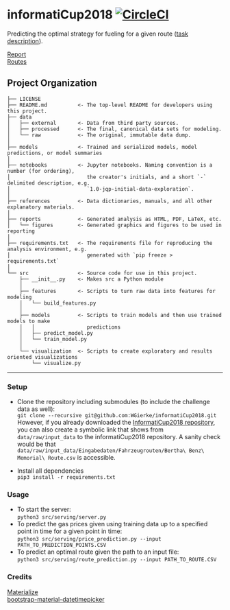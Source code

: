informatiCup2018 [![CircleCI](https://circleci.com/gh/WGierke/informatiCup2018.svg?style=svg&circle-token=00f4e65f31b3192e58b793d0282ba0af8c009b44)](https://circleci.com/gh/WGierke/informatiCup2018)
==============================

Predicting the optimal strategy for fueling for a given route ([task description](https://github.com/WGierke/informatiCup2018/blob/master/references/Intellitank.pdf)).

[Report](https://github.com/WGierke/informatiCup2018/blob/master/reports/informaticup2018.pdf)  
[Routes](https://github.com/WGierke/informatiCup2018/tree/master/routes)

Project Organization
------------

    ├── LICENSE
    ├── README.md          <- The top-level README for developers using this project.
    ├── data
    │   ├── external       <- Data from third party sources.
    │   ├── processed      <- The final, canonical data sets for modeling.
    │   └── raw            <- The original, immutable data dump.
    │
    ├── models             <- Trained and serialized models, model predictions, or model summaries
    │
    ├── notebooks          <- Jupyter notebooks. Naming convention is a number (for ordering),
    │                         the creator's initials, and a short `-` delimited description, e.g.
    │                         `1.0-jqp-initial-data-exploration`.
    │
    ├── references         <- Data dictionaries, manuals, and all other explanatory materials.
    │
    ├── reports            <- Generated analysis as HTML, PDF, LaTeX, etc.
    │   └── figures        <- Generated graphics and figures to be used in reporting
    │
    ├── requirements.txt   <- The requirements file for reproducing the analysis environment, e.g.
    │                         generated with `pip freeze > requirements.txt`
    │
    └── src                <- Source code for use in this project.
        ├── __init__.py    <- Makes src a Python module
        │
        ├── features       <- Scripts to turn raw data into features for modeling
        │   └── build_features.py
        │
        ├── models         <- Scripts to train models and then use trained models to make
        │   │                 predictions
        │   ├── predict_model.py
        │   └── train_model.py
        │
        └── visualization  <- Scripts to create exploratory and results oriented visualizations
            └── visualize.py

--------
### Setup

- Clone the repository including submodules (to include the challenge data as well):  
`git clone --recursive git@github.com:WGierke/informatiCup2018.git`  
However, if you already downloaded the [InformatiCup2018 repository](https://github.com/InformatiCup/InformatiCup2018), you can also create a symbolic link that shows from `data/raw/input_data` to the informatiCup2018 repository. A sanity check would be that `data/raw/input_data/Eingabedaten/Fahrzeugrouten/Bertha\ Benz\ Memorial\ Route.csv` is accessible.

- Install all dependencies  
`pip3 install -r requirements.txt`  

### Usage
- To start the server:  
`python3 src/serving/server.py`  
- To predict the gas prices given using training data up to a specified point in time for a given point in time:  
`python3 src/serving/price_prediction.py --input PATH_TO_PREDICTION_POINTS.CSV`
- To predict an optimal route given the path to an input file:  
`python3 src/serving/route_prediction.py --input PATH_TO_ROUTE.CSV`

### Credits
[Materialize](http://materializecss.com/)  
[bootstrap-material-datetimepicker](https://github.com/T00rk/bootstrap-material-datetimepicker)
